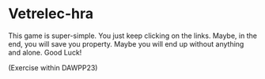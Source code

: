 # Vetrelec-hra

This game is super-simple. You just keep clicking on the links. Maybe, in the end, you will save you property. Maybe you will end up without anything and alone. Good Luck! 

(Exercise within DAWPP23)
